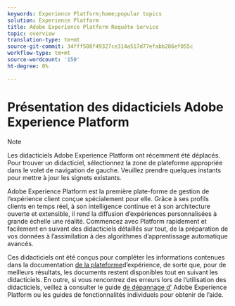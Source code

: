 ```yaml
---
keywords: Experience Platform;home;popular topics
solution: Experience Platform
title: Adobe Experience Platform Requête Service
topic: overview
translation-type: tm+mt
source-git-commit: 34fff508f49327ce314a517d77efabb286ef055c
workflow-type: tm+mt
source-wordcount: '150'
ht-degree: 0%

---
```



# Présentation des didacticiels Adobe Experience Platform

>[!NOTE]
>Les didacticiels Adobe Experience Platform ont récemment été déplacés. Pour trouver un didacticiel, sélectionnez la zone de plateforme appropriée dans le volet de navigation de gauche. Veuillez prendre quelques instants pour mettre à jour les signets existants.

Adobe Experience Platform est la première plate-forme de gestion de l’expérience client conçue spécialement pour elle. Grâce à ses profils clients en temps réel, à son intelligence continue et à son architecture ouverte et extensible, il rend la diffusion d’expériences personnalisées à grande échelle une réalité. Commencez avec Platform rapidement et facilement en suivant des didacticiels détaillés sur tout, de la préparation de vos données à l’assimilation à des algorithmes d’apprentissage automatique avancés.

Ces didacticiels ont été conçus pour compléter les informations contenues dans la documentation [de la plateforme](../landing/documentation/overview.md)d’expérience, de sorte que, pour de meilleurs résultats, les documents restent disponibles tout en suivant les didacticiels. En outre, si vous rencontrez des erreurs lors de l’utilisation des didacticiels, veillez à consulter le guide [de dépannage d’](../landing/troubleshooting.md) Adobe Experience Platform ou les guides de fonctionnalités individuels pour obtenir de l’aide.